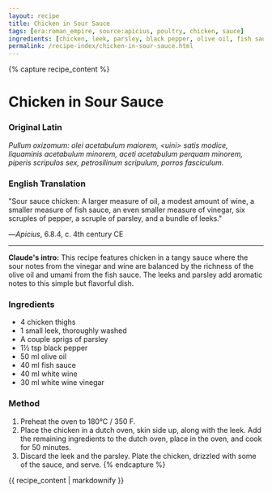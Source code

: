 ```yaml
---
layout: recipe
title: Chicken in Sour Sauce
tags: [era:roman_empire, source:apicius, poultry, chicken, sauce]
ingredients: [chicken, leek, parsley, black pepper, olive oil, fish sauce, white wine, white wine vinegar]
permalink: /recipe-index/chicken-in-sour-sauce.html
---
```


{% capture recipe_content %}
# Chicken in Sour Sauce

### Original Latin
*Pullum oxizomum: olei acetabulum maiorem, \<uini\> satis modice, liquaminis acetabulum minorem, aceti acetabulum perquam minorem, piperis scripulos sex, petrosilinum scripulum, porros fasciculum.*

### English Translation
"Sour sauce chicken: A larger measure of oil, a modest amount of wine, a smaller measure of fish sauce, an even smaller measure of vinegar, six scruples of pepper, a scruple of parsley, and a bundle of leeks."

—*Apicius*, 6.8.4, c. 4th century CE

___

**Claude's intro:** This recipe features chicken in a tangy sauce where the sour notes from the vinegar and wine are balanced by the richness of the olive oil and umami from the fish sauce. The leeks and parsley add aromatic notes to this simple but flavorful dish.

### Ingredients
- 4 chicken thighs
- 1 small leek, thoroughly washed
- A couple sprigs of parsley
- 1½ tsp black pepper
- 50 ml olive oil
- 40 ml fish sauce
- 40 ml white wine
- 30 ml white wine vinegar

### Method
1. Preheat the oven to 180°C / 350 F.
2. Place the chicken in a dutch oven, skin side up, along with the leek. Add the remaining ingredients to the dutch oven, place in the oven, and cook for 50 minutes.
3. Discard the leek and the parsley. Plate the chicken, drizzled with some of the sauce, and serve.
{% endcapture %}

{{ recipe_content | markdownify }}